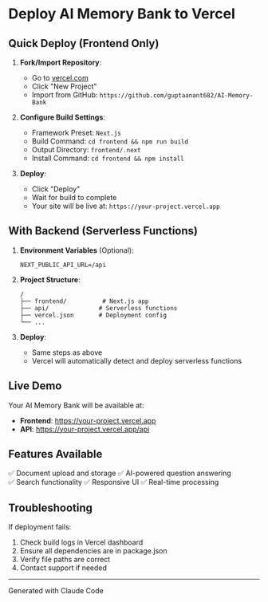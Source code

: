 # Deploy AI Memory Bank to Vercel

## Quick Deploy (Frontend Only)

1. **Fork/Import Repository**:
   - Go to [vercel.com](https://vercel.com)
   - Click "New Project"
   - Import from GitHub: `https://github.com/guptaanant682/AI-Memory-Bank`

2. **Configure Build Settings**:
   - Framework Preset: `Next.js`
   - Build Command: `cd frontend && npm run build`
   - Output Directory: `frontend/.next`
   - Install Command: `cd frontend && npm install`

3. **Deploy**:
   - Click "Deploy"
   - Wait for build to complete
   - Your site will be live at: `https://your-project.vercel.app`

## With Backend (Serverless Functions)

1. **Environment Variables** (Optional):
   ```
   NEXT_PUBLIC_API_URL=/api
   ```

2. **Project Structure**:
   ```
   /
   ├── frontend/          # Next.js app
   ├── api/              # Serverless functions
   ├── vercel.json       # Deployment config
   └── ...
   ```

3. **Deploy**:
   - Same steps as above
   - Vercel will automatically detect and deploy serverless functions

## Live Demo

Your AI Memory Bank will be available at:
- **Frontend**: https://your-project.vercel.app
- **API**: https://your-project.vercel.app/api

## Features Available

✅ Document upload and storage
✅ AI-powered question answering  
✅ Search functionality
✅ Responsive UI
✅ Real-time processing

## Troubleshooting

If deployment fails:
1. Check build logs in Vercel dashboard
2. Ensure all dependencies are in package.json
3. Verify file paths are correct
4. Contact support if needed

---
Generated with Claude Code